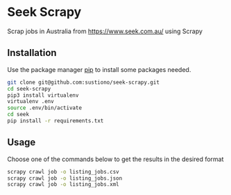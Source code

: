 # Seek Scrapy

Scrap jobs in Australia from https://www.seek.com.au/ using Scrapy

## Installation

Use the package manager [pip](https://pip.pypa.io/en/stable/) to install some packages needed.

```bash
git clone git@github.com:sustiono/seek-scrapy.git
cd seek-scrapy
pip3 install virtualenv
virtualenv .env
source .env/bin/activate
cd seek
pip install -r requirements.txt
```

## Usage
Choose one of the commands below to get the results in the desired format

```bash
scrapy crawl job -o listing_jobs.csv
scrapy crawl job -o listing_jobs.json
scrapy crawl job -o listing_jobs.xml
```
